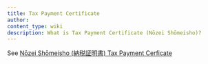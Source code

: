 ```yaml
---
title: Tax Payment Certificate
author:
content_type: wiki
description: What is Tax Payment Certificate (Nōzei Shōmeisho)?
---
```

See [Nōzei Shōmeisho (納税証明書) Tax Payment Cerficate](../nozei-shomeisho-tax-payment-certificate)